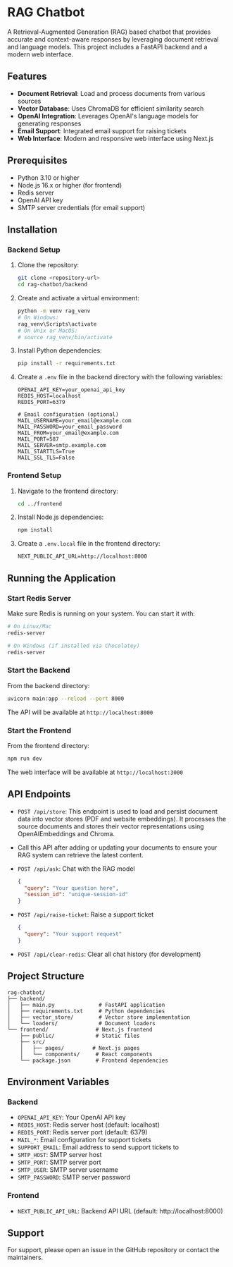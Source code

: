 # RAG Chatbot

A Retrieval-Augmented Generation (RAG) based chatbot that provides accurate and context-aware responses by leveraging document retrieval and language models. This project includes a FastAPI backend and a modern web interface.

## Features

- **Document Retrieval**: Load and process documents from various sources
- **Vector Database**: Uses ChromaDB for efficient similarity search
- **OpenAI Integration**: Leverages OpenAI's language models for generating responses
- **Email Support**: Integrated email support for raising tickets
- **Web Interface**: Modern and responsive web interface using Next.js

## Prerequisites

- Python 3.10 or higher
- Node.js 16.x or higher (for frontend)
- Redis server
- OpenAI API key
- SMTP server credentials (for email support)

## Installation

### Backend Setup

1. Clone the repository:
   ```bash
   git clone <repository-url>
   cd rag-chatbot/backend
   ```

2. Create and activate a virtual environment:
   ```bash
   python -m venv rag_venv
   # On Windows:
   rag_venv\Scripts\activate
   # On Unix or MacOS:
   # source rag_venv/bin/activate
   ```

3. Install Python dependencies:
   ```bash
   pip install -r requirements.txt
   ```

4. Create a `.env` file in the backend directory with the following variables:
   ```env
   OPENAI_API_KEY=your_openai_api_key
   REDIS_HOST=localhost
   REDIS_PORT=6379
   
   # Email configuration (optional)
   MAIL_USERNAME=your_email@example.com
   MAIL_PASSWORD=your_email_password
   MAIL_FROM=your_email@example.com
   MAIL_PORT=587
   MAIL_SERVER=smtp.example.com
   MAIL_STARTTLS=True
   MAIL_SSL_TLS=False
   ```

### Frontend Setup

1. Navigate to the frontend directory:
   ```bash
   cd ../frontend
   ```

2. Install Node.js dependencies:
   ```bash
   npm install
   ```

3. Create a `.env.local` file in the frontend directory:
   ```env
   NEXT_PUBLIC_API_URL=http://localhost:8000
   ```

## Running the Application

### Start Redis Server
Make sure Redis is running on your system. You can start it with:

```bash
# On Linux/Mac
redis-server

# On Windows (if installed via Chocolatey)
redis-server
```

### Start the Backend

From the backend directory:

```bash
uvicorn main:app --reload --port 8000
```

The API will be available at `http://localhost:8000`

### Start the Frontend

From the frontend directory:

```bash
npm run dev
```

The web interface will be available at `http://localhost:3000`

## API Endpoints

- `POST /api/store`: This endpoint is used to load and persist document data into vector stores (PDF and website embeddings). It processes the source documents and stores their vector representations using OpenAIEmbeddings and Chroma.
- Call this API after adding or updating your documents to ensure your RAG system can retrieve the latest content.

- `POST /api/ask`: Chat with the RAG model
  ```json
  {
    "query": "Your question here",
    "session_id": "unique-session-id"
  }
  ```

- `POST /api/raise-ticket`: Raise a support ticket
  ```json
  {
    "query": "Your support request"
  }
  ```

- `POST /api/clear-redis`: Clear all chat history (for development)

## Project Structure

```
rag-chatbot/
├── backend/
│   ├── main.py              # FastAPI application
│   ├── requirements.txt     # Python dependencies
│   ├── vector_store/        # Vector store implementation
│   └── loaders/             # Document loaders
└── frontend/               # Next.js frontend
    ├── public/             # Static files
    ├── src/
    │   ├── pages/         # Next.js pages
    │   └── components/     # React components
    └── package.json        # Frontend dependencies
```

## Environment Variables

### Backend
- `OPENAI_API_KEY`: Your OpenAI API key
- `REDIS_HOST`: Redis server host (default: localhost)
- `REDIS_PORT`: Redis server port (default: 6379)
- `MAIL_*`: Email configuration for support tickets
- `SUPPORT_EMAIL`: Email address to send support tickets to
- `SMTP_HOST`: SMTP server host
- `SMTP_PORT`: SMTP server port
- `SMTP_USER`: SMTP server username
- `SMTP_PASSWORD`: SMTP server password

### Frontend
- `NEXT_PUBLIC_API_URL`: Backend API URL (default: http://localhost:8000)

## Support

For support, please open an issue in the GitHub repository or contact the maintainers.
